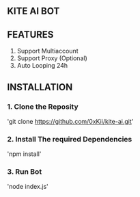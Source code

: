 ## KITE AI BOT


## FEATURES
1. Support Multiaccount
2. Support Proxy (Optional)
3. Auto Looping 24h

## INSTALLATION
### 1. Clone the Reposity
'git clone https://github.com/0xKii/kite-ai.git'

### 2. Install The required Dependencies
'npm install'

### 3. Run Bot
'node index.js'
